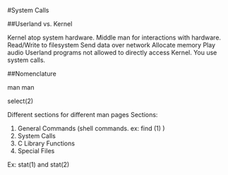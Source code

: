 #System Calls

##Userland vs. Kernel

Kernel atop system hardware. Middle man for interactions with hardware.
Read/Write to filesystem
Send data over network
Allocate memory
Play audio
Userland programs not allowed to directly access Kernel. You use system calls.


##Nomenclature

man man

select(2)

Different sections for different man pages
Sections:

1. General Commands (shell commands. ex: find (1) )
2. System Calls
3. C Library Functions
4. Special Files

Ex: stat(1) and stat(2)

